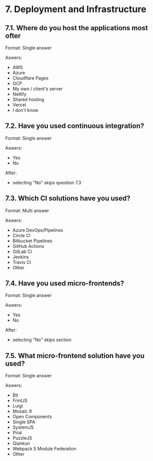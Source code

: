 # 7. Deployment and Infrastructure

## 7.1. Where do you host the applications most ofter

Format: Single answer

Aswers:
- AWS
- Azure
- Cloudflare Pages
- GCP
- My own / client's server
- Netlify
- Shared hosting
- Vercel
- I don't know

## 7.2. Have you used continuous integration?

Format: Single answer

Aswers:
- Yes
- No

After:
- selecting "No" skips question 7.3

## 7.3. Which CI solutions have you used?

Format: Multi answer

Aswers:
- Azure DevOps/Pipelines
- Circle CI
- Bitbucket Pipelines
- GitHub Actions
- GitLab CI
- Jenkins
- Travis CI
- Other

## 7.4. Have you used micro-frontends?

Format: Single answer

Aswers:
- Yes
- No

After:
- selecting "No" skips section

## 7.5. What micro-frontend solution have you used?

Format: Single answer

Aswers:
- Bit
- FrintJS
- Luigi
- Mosaic 9
- Open Components
- Single SPA
- SystemJS
- Piral
- PuzzleJS
- Qiankun
- Webpack 5 Module Federation
- Other	
